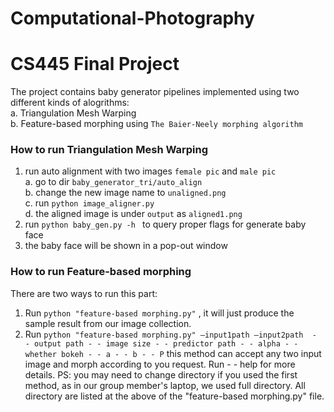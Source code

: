 # Computational-Photography

# CS445 Final Project

The project contains baby generator pipelines implemented using two different kinds of alogrithms:   
a. Triangulation Mesh Warping  
b. Feature-based morphing using `The Baier-Neely morphing algorithm`

### How to run Triangulation Mesh Warping  
1. run auto alignment with two images `female pic` and `male pic`  
   a. go to dir `baby_generator_tri/auto_align`  
   b. change the new image name to `unaligned.png`  
   c. run `python image_aligner.py`  
   d. the aligned image is under `output` as `aligned1.png`   
2. run `python baby_gen.py -h ` to query proper flags for generate baby face    
3. the baby face will be shown in a pop-out window  

### How to run Feature-based morphing 
There are two ways to run this part:
1. Run `python "feature-based morphing.py"` , it will just produce the sample result from our image collection. 
2. Run `python "feature-based morphing.py" –input1path –input2path  - - output path - - image size - - predictor path - - alpha - - whether bokeh - - a - - b - - P` this method can accept any two input image and morph according to you request. Run - - help for more details.
PS: you may need to change directory if you used the first method, as in our group member's laptop, we used full directory. All directory are listed at the above of the "feature-based morphing.py" file.
